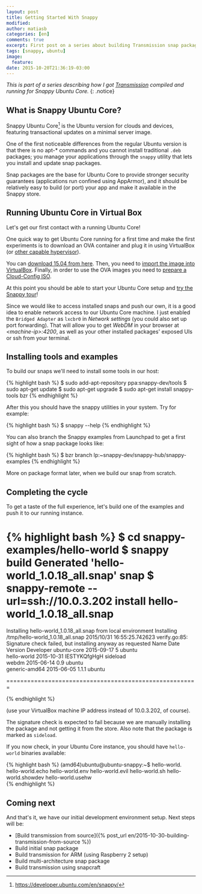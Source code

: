```yaml
---
layout: post
title: Getting Started With Snappy
modified:
author: matiasb
categories: [en]
comments: true
excerpt: First post on a series about building Transmission snap package.
tags: [snappy, ubuntu]
image:
  feature:
date: 2015-10-20T21:36:19-03:00
---
```


*This is part of a series describing how I got [Transmission](https://uappexplorer.com/app/transmission.matiasb) compiled and running for Snappy Ubuntu Core.*
{: .notice}


What is Snappy Ubuntu Core?
---------------------------

Snappy Ubuntu Core[^1] is the Ubuntu version for clouds and devices, featuring transactional updates on a minimal server image.

One of the first noticeable differences from the regular Ubuntu version is that there is no apt-* commands and you cannot install traditional `.deb` packages; you manage your applications through the `snappy` utility that lets you install and update snap packages.

Snap packages are the base for Ubuntu Core to provide stronger security guarantees (applications run confined using AppArmor), and it should be relatively easy to build (or port) your app and make it available in the Snappy store.

[^1]: https://developer.ubuntu.com/en/snappy/


Running Ubuntu Core in Virtual Box
----------------------------------

Let's get our first contact with a running Ubuntu Core!

One quick way to get Ubuntu Core running for a first time and make the first experiments is to download an OVA container and plug it in using VirtualBox (or [other capable hypervisor](https://developer.ubuntu.com/en/snappy/start/#ova)).

You can [download 15.04 from here](http://cloud-images.ubuntu.com/ubuntu-core/15.04/core/stable/current/core-stable-amd64-cloud.ova). Then, you need to [import the image into VirtualBox](http://docs.oracle.com/cd/E26217_01/E26796/html/qs-import-vm.html). Finally, in order to use the OVA images you need to [prepare a Cloud-Config ISO](https://developer.ubuntu.com/en/snappy/start/#ova).

At this point you should be able to start your Ubuntu Core setup and [try the Snappy tour](https://developer.ubuntu.com/en/snappy/tutorials/using-snappy/)!

Since we would like to access installed snaps and push our own, it is a good idea to enable network access to our Ubuntu Core machine. I just enabled the `Bridged Adapter` as `lxcbr0` in *Network settings* (you could also set up port forwarding). That will allow you to get *WebDM* in your browser at *\<machine-ip\>:4200*, as well as your other installed packages' exposed UIs or ssh from your terminal.


Installing tools and examples
-----------------------------

To build our snaps we'll need to install some tools in our host:

{% highlight bash %}
$ sudo add-apt-repository ppa:snappy-dev/tools
$ sudo apt-get update
$ sudo apt-get upgrade
$ sudo apt-get install snappy-tools bzr
{% endhighlight %}

After this you should have the snappy utilities in your system. Try for example:

{% highlight bash %}
$ snappy --help
{% endhighlight %}

You can also branch the Snappy examples from Launchpad to get a first sight of how a snap package looks like:

{% highlight bash %}
$ bzr branch lp:~snappy-dev/snappy-hub/snappy-examples
{% endhighlight %}

More on package format later, when we build our snap from scratch.


Completing the cycle
--------------------

To get a taste of the full experience, let's build one of the examples and push it to our running instance.

{% highlight bash %}
$ cd snappy-examples/hello-world
$ snappy build
Generated 'hello-world_1.0.18_all.snap' snap
$ snappy-remote --url=ssh://10.0.3.202 install hello-world_1.0.18_all.snap
=======================================================

Installing hello-world_1.0.18_all.snap from local environment
Installing /tmp/hello-world_1.0.18_all.snap
2015/10/31 16:55:25.742623 verify.go:85: Signature check failed, but installing anyway as requested
Name          Date       Version      Developer 
ubuntu-core   2015-09-17 5            ubuntu    
hello-world   2015-10-31 IESTYKQfgHgH sideload  
webdm         2015-06-14 0.9          ubuntu  
generic-amd64 2015-06-05 1.1.1        ubuntu  

=======================================================

{% endhighlight %}

(use your VirtualBox machine IP address instead of 10.0.3.202, of course).

The signature check is expected to fail because we are manually installing the package and not getting it from the store. Also note that the package is marked as `sideload`.

If you now check, in your Ubuntu Core instance, you should have `hello-world` binaries available:

{% highlight bash %}
(amd64)ubuntu@ubuntu-snappy:~$ hello-world.
hello-world.echo     hello-world.env      hello-world.evil     hello-world.sh       hello-world.showdev  hello-world.usehw    
{% endhighlight %}

Coming next
-----------

And that's it, we have our initial development environment setup. Next steps will be:

* [Build transmission from source]({% post_url en/2015-10-30-building-transmission-from-source %})
* Build initial snap package
* Build transmission for ARM (using Raspberry 2 setup)
* Build multi-architecture snap package
* Build transmission using snapcraft
